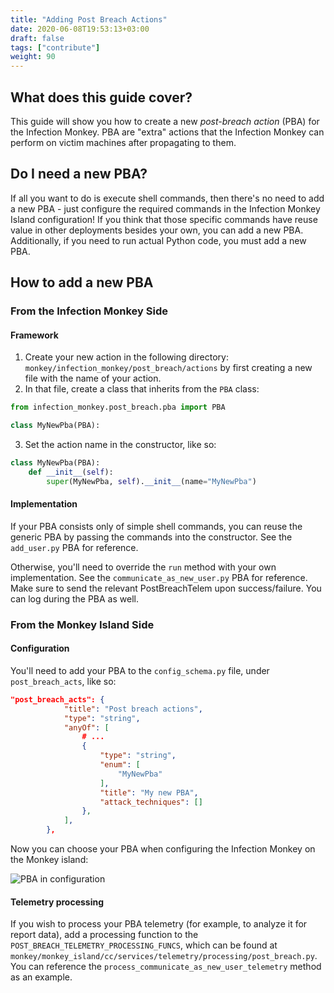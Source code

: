 ```yaml
---
title: "Adding Post Breach Actions"
date: 2020-06-08T19:53:13+03:00
draft: false
tags: ["contribute"]
weight: 90
---
```


## What does this guide cover?

This guide will show you how to create a new _post-breach action_ (PBA) for the Infection Monkey. PBA are "extra" actions that the Infection Monkey can perform on victim machines after propagating to them.

## Do I need a new PBA?

If all you want to do is execute shell commands, then there's no need to add a new PBA - just configure the required commands in the Infection Monkey Island configuration! If you think that those specific commands have reuse value in other deployments besides your own, you can add a new PBA. Additionally, if you need to run actual Python code, you must add a new PBA.

## How to add a new PBA

### From the Infection Monkey Side

#### Framework

1. Create your new action in the following directory: `monkey/infection_monkey/post_breach/actions` by first creating a new file with the name of your action.
2. In that file, create a class that inherits from the `PBA` class:

```python
from infection_monkey.post_breach.pba import PBA

class MyNewPba(PBA):
```

3. Set the action name in the constructor, like so:

```python
class MyNewPba(PBA):
    def __init__(self):
        super(MyNewPba, self).__init__(name="MyNewPba")
```

#### Implementation

If your PBA consists only of simple shell commands, you can reuse the generic PBA by passing the commands into the constructor. See the `add_user.py` PBA for reference.

Otherwise, you'll need to override the `run` method with your own implementation. See the `communicate_as_new_user.py` PBA for reference. Make sure to send the relevant PostBreachTelem upon success/failure. You can log during the PBA as well.

### From the Monkey Island Side

#### Configuration

You'll need to add your PBA to the `config_schema.py` file, under `post_breach_acts`, like so:

```json
"post_breach_acts": {
            "title": "Post breach actions",
            "type": "string",
            "anyOf": [
                # ...
                {
                    "type": "string",
                    "enum": [
                        "MyNewPba"
                    ],
                    "title": "My new PBA",
                    "attack_techniques": []
                },
            ],
        },
```

Now you can choose your PBA when configuring the Infection Monkey on the Monkey island:

![PBA in configuration](https://i.imgur.com/9PrcWr0.png)

#### Telemetry processing

If you wish to process your PBA telemetry (for example, to analyze it for report data), add a processing function to the `POST_BREACH_TELEMETRY_PROCESSING_FUNCS`, which can be found at `monkey/monkey_island/cc/services/telemetry/processing/post_breach.py`. You can reference the `process_communicate_as_new_user_telemetry` method as an example.
